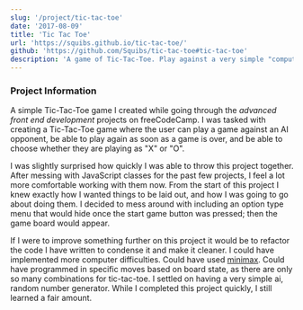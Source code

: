 ```yaml
---
slug: '/project/tic-tac-toe'
date: '2017-08-09'
title: 'Tic Tac Toe'
url: 'https://squibs.github.io/tic-tac-toe/'
github: 'https://github.com/Squibs/tic-tac-toe#tic-tac-toe'
description: 'A game of Tic-Tac-Toe. Play against a very simple "computer" opponent, or take turns playing locally. I surprised myself making this project, as it took very little time to make, following the Simon Says game I had just previously made.'
---
```


### Project Information

A simple Tic-Tac-Toe game I created while going through the _advanced front end development_ projects on freeCodeCamp. I was tasked with creating a Tic-Tac-Toe game where the user can play a game against an AI opponent, be able to play again as soon as a game is over, and be able to choose whether they are playing as "X" or "O".

I was slightly surprised how quickly I was able to throw this project together. After messing with JavaScript classes for the past few projects, I feel a lot more comfortable working with them now. From the start of this project I knew exactly how I wanted things to be laid out, and how I was going to go about doing them. I decided to mess around with including an option type menu that would hide once the start game button was pressed; then the game board would appear.

If I were to improve something further on this project it would be to refactor the code I have written to condense it and make it cleaner. I could have implemented more computer difficulties. Could have used [minimax](https://en.wikipedia.org/wiki/Minimax). Could have programmed in specific moves based on board state, as there are only so many combinations for tic-tac-toe. I settled on having a very simple ai, random number generator. While I completed this project quickly, I still learned a fair amount.
